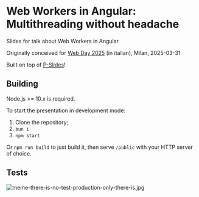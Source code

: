 # Web Workers in Angular: Multithreading without headache

Slides for talk about Web Workers in Angular

Originally conceived for [Web Day 2025](https://www.webdayconf.it/e/3584/Web-Day-2025) (in italian), Milan, 2025-03-31

Built on top of [P-Slides](https://github.com/MaxArt2501/p-slides)!

## Building

Node.js >= 10.x is required.

To start the presentation in development mode:

1. Clone the repository;
2. `bun i`
3. `npm start`

Or `npm run build` to just build it, then serve `/public` with your HTTP server of choice.

## Tests

![meme-there-is-no-test-production-only-there-is.jpg](https://i.postimg.cc/9Q477w17/meme-there-is-no-test-production-only-there-is.jpg)
